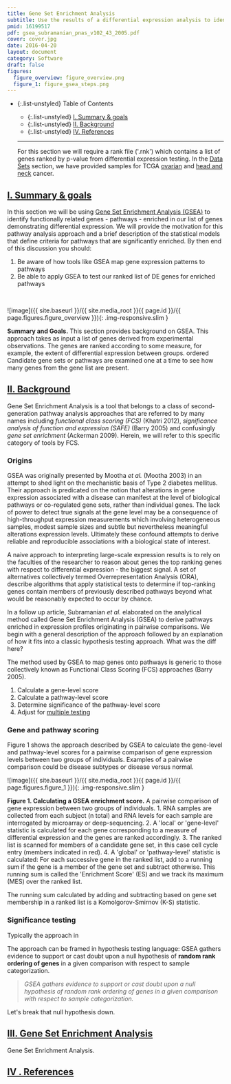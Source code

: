 ```yaml
---
title: Gene Set Enrichment Analysis
subtitle: Use the results of a differential expression analysis to identify enriched pathways using GSEA
pmid: 16199517
pdf: gsea_subramanian_pnas_v102_43_2005.pdf
cover: cover.jpg
date: 2016-04-20
layout: document
category: Software
draft: false
figures:
  figure_overview: figure_overview.png
  figure_1: figure_gsea_steps.png
---
```


- {:.list-unstyled} Table of Contents
  - {:.list-unstyled} [I. Summary & goals](#summaryGoals)
  - {:.list-unstyled} [II. Background](#background)  
  - {:.list-unstyled} [IV. References](#references)

  <hr/>

  <div class="alert alert-warning" role="alert">
    For this section we will require a rank file ('.rnk') which contains a list of genes ranked by p-value from differential expression testing. In the <a href="{{site.baseurl}}/datasets/archive/">Data Sets</a> section, we have provided samples for TCGA <a href="{{site.baseurl}}/datasets/TCGA_Ovarian_Cancer/process_data/#datasets">ovarian</a> and <a href="{{site.baseurl}}/datasets/TCGA_HNSCC/process_data/#datasets"> head and neck</a> cancer.
  </div>

## <a href="#summaryGoals" name="summaryGoals">I. Summary & goals</a>

In this section we will be using [Gene Set Enrichment Analysis (GSEA)](http://software.broadinstitute.org/gsea/index.jsp) to identify functionally related genes - pathways - enriched in our list of genes demonstrating differential expression. We will provide the motivation for this pathway analysis approach and a brief description of the statistical models that  define criteria for pathways that are significantly enriched. By then end of this discussion you should:

1. Be aware of how tools like GSEA map gene expression patterns to pathways
2. Be able to apply GSEA to test our ranked list of DE genes for enriched pathways

<br/>

![image]({{ site.baseurl }}/{{ site.media_root }}{{ page.id }}/{{ page.figures.figure_overview }}){: .img-responsive.slim }
<div class="figure-legend well well-lg text-justify">
  <strong>Summary and Goals.</strong> This section provides background on GSEA. This approach takes as input a list of genes derived from experimental observations. The genes are ranked according to some measure, for example, the extent of differential expression between groups. ordered Candidate gene sets or pathways are examined one at a time to see how many genes from the gene list are present.
</div>

## <a href="#background" name="background">II. Background</a>

Gene Set Enrichment Analysis is a tool that belongs to a class of second-generation pathway analysis approaches that are referred to by many names including *functional class scoring (FCS)* (Khatri 2012), *significance analysis of function and expression (SAFE)* (Barry 2005) and confusingly *gene set enrichment* (Ackerman 2009). Herein, we will refer to this specific category of tools by FCS.

### Origins
GSEA was originally presented by Mootha *et al.* (Mootha 2003) in an attempt to shed light on the mechanistic basis of Type 2 diabetes mellitus. Their approach is predicated on the notion that alterations in gene expression associated with a disease can manifest at the level of biological pathways or co-regulated gene sets, rather than individual genes. The lack of power to detect true signals at the gene level may be a consequence of high-throughput expression measurements which involving heterogeneous samples, modest sample sizes and subtle but nevertheless meaningful alterations expression levels. Ultimately these confound attempts to derive reliable and reproducible associations with a biological state of interest.

A naive approach to interpreting large-scale expression results is to rely on the faculties of the researcher to reason about genes the top ranking genes with respect to differential expression - the biggest signal. A set of alternatives collectively termed Overrepresentation Analysis (ORA), describe algorithms that apply statistical tests to determine if top-ranking genes contain members of previously described pathways beyond what would be reasonably expected to occur by chance.

In a follow up article, Subramanian *et al.* elaborated on the analytical method called Gene Set Enrichment Analysis (GSEA) to derive pathways enriched in expression profiles originating in pairwise comparisons. We begin with a general description of the approach followed by an explanation of how it fits into a classic hypothesis testing approach. What was the diff here?

The method used by GSEA to map genes onto pathways is generic to those collectively known as Functional Class Scoring (FCS) approaches (Barry 2005).

1. Calculate a gene-level score
2. Calculate a pathway-level score
3. Determine significance of the pathway-level score
4. Adjust for [multiple testing]({{site.baseurl}}/primers/functional_analysis/multiple_testing/)

### Gene and pathway scoring

Figure 1 shows the approach described by GSEA to calculate the gene-level and pathway-level scores for a pairwise comparison of gene expression levels between two groups of individuals. Examples of a pairwise comparison could be disease subtypes or disease versus normal.

![image]({{ site.baseurl }}/{{ site.media_root }}{{ page.id }}/{{ page.figures.figure_1 }}){: .img-responsive.slim }
<div class="figure-legend well well-lg text-justify">
  <strong>Figure 1. Calculating a GSEA enrichment score.</strong> A pairwise comparison of gene expression  between two groups of individuals. 1. RNA samples are collected from each subject (n total) and RNA levels for each sample are interrogated by microarray or deep-sequencing. 2. A 'local' or 'gene-level' statistic is calculated for each gene corresponding to a measure of differential expression and the genes are ranked accordingly. 3. The ranked list is scanned for members of a candidate gene set, in this case cell cycle entry (members indicated in red). 4. A 'global' or 'pathway-level' statistic is calculated: For each successive gene in the ranked list, add to a running sum if the gene is a member of the gene set and subtract otherwise. This running sum is called the 'Enrichment Score' (ES) and we track its maximum (MES) over the ranked list.
</div>

The running sum calculated by adding and subtracting based on gene set membership in a ranked list is a Komolgorov-Smirnov (K-S) statistic.

### Significance testing

Typically the approach in

The approach can be framed in hypothesis testing language: GSEA gathers evidence to support or cast doubt upon a null hypothesis of **random rank ordering of genes** in a given comparison with respect to sample categorization.

> *GSEA gathers evidence to support or cast doubt upon a null hypothesis of random rank ordering of genes in a given comparison with respect to sample categorization.*

Let's break that null hypothesis down.

## <a href="#gsea" name="gsea">III. Gene Set Enrichment Analysis</a>

Gene Set Enrichment Analysis.

## <a href="#references" name="references">IV . References</a>
<!-- <div class="panel_group" data-inline="26125594,19192285,15647293,22383865,12808457,16199517"></div> -->
